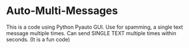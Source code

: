 # Auto-Multi-Messages

This is a code using Python Pyauto GUI.
Use for spamming, a single text message multiple times.
Can send SINGLE TEXT multiple times within seconds.
(It is a fun code)

